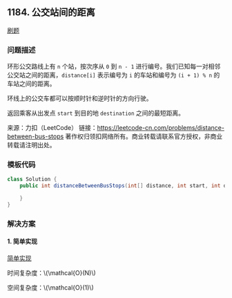 <script src="https://cdn.bootcss.com/mathjax/2.7.7/MathJax.js?config=TeX-AMS-MML_HTMLorMML"></script>

## 1184. 公交站间的距离

[刷题](qu1184/solu/Solution.java)

### 问题描述

环形公交路线上有 `n` 个站，按次序从 `0` 到 `n - 1` 进行编号。我们已知每一对相邻公交站之间的距离，`distance[i]` 表示编号为 `i` 的车站和编号为 `(i + 1) % n` 的车站之间的距离。

环线上的公交车都可以按顺时针和逆时针的方向行驶。

返回乘客从出发点 `start` 到目的地 `destination` 之间的最短距离。

来源：力扣（LeetCode）
链接：https://leetcode-cn.com/problems/distance-between-bus-stops
著作权归领扣网络所有。商业转载请联系官方授权，非商业转载请注明出处。

### 模板代码

``` java
class Solution {
    public int distanceBetweenBusStops(int[] distance, int start, int destination) {

    }
}
```

### 解决方案

#### 1. 简单实现

[简单实现](qu1184/solu1/Solution.java)

时间复杂度：\\(\mathcal{O}(N)\\)

空间复杂度：\\(\mathcal{O}(1)\\)
